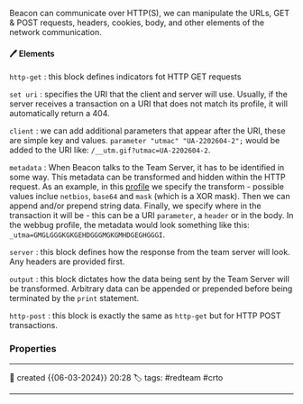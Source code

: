 
Beacon can communicate over HTTP(S), we can manipulate the URLs, GET & POST requests, headers, cookies, body, and other elements of the network communication. 

#### 🖊️ Elements

`http-get` : this block defines indicators fot HTTP GET requests

`set uri` : specifies the URI that the client and server will use. Usually, if the server receives a transaction on a URI that does not match its profile, it will automatically return a 404.

`client` : we can add additional parameters that appear after the URI, these are simple key and values. `parameter "utmac" "UA-2202604-2";` would be added to the URI like: `/__utm.gif?utmac=UA-2202604-2`.

`metadata` : When Beacon talks to the Team Server, it has to be identified in some way. This metadata can be transformed and hidden within the HTTP request. As an example, in this [profile](https://github.com/Cobalt-Strike/Malleable-C2-Profiles/blob/master/normal/webbug.profile) we specify the transform - possible values inclue `netbios`, `base64` and `mask` (which is a XOR mask). Then we can append and/or prepend string data. Finally, we specify where in the transaction it will be - this can be a URI `parameter`, a `header` or in the body.
In the webbug profile, the metadata would look something like this: `_utma=GMGLGGGKGKGEHDGGGMGKGMHDGEGHGGGI`.

`server` : this block defines how the response from the team server will look. Any headers are provided first.

`output` : this block dictates how the data being sent by the Team Server will be transformed. Arbitrary data can be appended or prepended before being terminated by the `print` statement.

`http-post`  : this block is exactly the same as `http-get` but for HTTP POST transactions.



### Properties
---
📆 created   {{06-03-2024}} 20:28
🏷️ tags: #redteam #crto 

---

